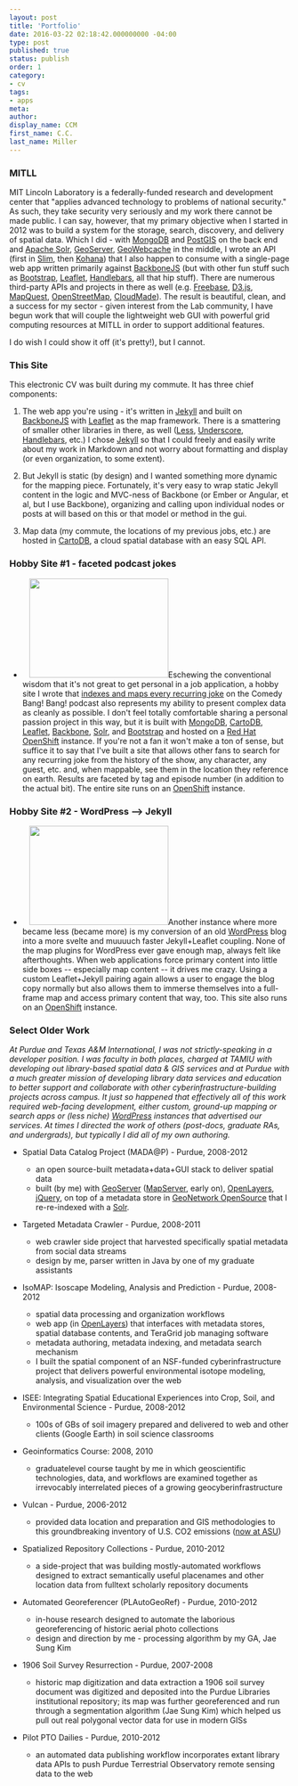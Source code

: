 ```yaml
---
layout: post
title: 'Portfolio'
date: 2016-03-22 02:18:42.000000000 -04:00
type: post
published: true
status: publish
order: 1
category:
- cv
tags:
- apps
meta:
author:
display_name: CCM
first_name: C.C.
last_name: Miller
---
```


### MITLL

MIT Lincoln Laboratory is a federally-funded research and development center that "applies advanced technology to problems of national security." As such, they take security very seriously and my work there cannot be made public. I can say, however, that my primary objective when I started in 2012 was to build a system for the storage, search, discovery, and delivery of spatial data. Which I did - with <a href="https://www.mongodb.com/">MongoDB</a> and [PostGIS](http://postgis.net/) on the back end and [Apache Solr](http://lucene.apache.org/solr/), [GeoServer](http://geoserver.org/), [GeoWebcache](http://geowebcache.org/) in the middle, I wrote an API (first in [Slim](http://www.slimframework.com/), then [Kohana](https://kohanaframework.org/)) that I also happen to consume with a single-page web app written primarily against [BackboneJS](backbonejs.com) (but with other fun stuff such as [Bootstrap](http://getbootstrap.com/), [Leaflet](http://leafletjs.com), [Handlebars](http://handlebarsjs.com/), all that hip stuff). There are numerous third-party APIs and projects in there as well (e.g. [Freebase](https://www.freebase.com/), [D3.js](https://d3js.org/), [MapQuest](http://open.mapquestapi.com/), [OpenStreetMap](https://wiki.openstreetmap.org/wiki/Main_Page), [CloudMade](http://cloudmade.com/)). The result is beautiful, clean, and a success for my sector - given interest from the Lab community, I have begun work that will couple the lightweight web GUI with powerful grid computing resources at MITLL in order to support additional features.

I do wish I could show it off (it's pretty!), but I cannot. 

### This Site

This electronic CV was built during <span class="copy-trigger" data-type="gob" data-id="g|1">my commute</span>. It has three chief components: 

1. The web app you're using - it's written in [Jekyll](https://jekyllrb.com/) and built on [BackboneJS](backbonejs.com) with [Leaflet](http://leafletjs.com) as the map framework. There is a smattering of smaller other libraries in there, as well ([Less](http://lesscss.org/), [Underscore](http://underscorejs.org), [Handlebars](http://handlebarsjs.com/), etc.) I chose [Jekyll](https://jekyllrb.com/) so that I could freely and easily write about my work in Markdown and not worry about formatting and display (or even organization, to some extent). 

2. But Jekyll is static (by design) and I wanted something more dynamic for the mapping piece. Fortunately, it's very easy to wrap static Jekyll content in the logic and MVC-ness of Backbone (or Ember or Angular, et al, but I use Backbone), organizing and calling upon individual nodes or posts at will based on this or that model or method in the gui.

4. Map data (<span class="copy-trigger" data-type="gob" data-id="g|1">my commute</span>, the locations of my previous jobs, etc.) are hosted in [CartoDB](https://cartodb.com/), a cloud spatial database with an easy SQL API.


### Hobby Site #1 - faceted podcast jokes
* <img style="margin-left:12px;margin-botto
m:12px;" class="pull-right" src="https://s3.amazonaws.com/f.cl.ly/items/2y0s291c0A0d1J1A0p3Q/BitMap__CBB.jpg?v=b67f3575" alt="" width="250px" height="178px" border="0" />Eschewing the conventional wisdom that it's not great to get personal in a job application, a hobby site I wrote that [indexes and maps every recurring joke](http://bitmap-lbones.rhcloud.com/#huh) on the Comedy Bang! Bang! podcast also represents my ability to present complex data as cleanly as possible. I don't feel totally comfortable sharing a personal passion project in this way, but it is built with [MongoDB](https://www.mongodb.com), [CartoDB](https://cartodb.com/), [Leaflet](http://leafletjs.com), [Backbone](backbonejs.com), [Solr](http://lucene.apache.org/solr/), and [Bootstrap](http://getbootstrap.com/) and hosted on a [Red Hat OpenShift](https://www.openshift.com/) instance. If you're not a fan it won't make a ton of sense, but suffice it to say that I've built a site that allows other fans to search for any recurring joke from the history of the show, any character, any guest, etc. and, when mappable, see them in the location they reference on earth. Results are faceted by tag and episode number (in addition to the actual bit). The entire site runs on an [OpenShift](http://openshift.redhat.com) instance.

### Hobby Site #2 - WordPress --> Jekyll
* <img style="margin-left:12px;margin-bott
om:12px;" class="pull-right" src="/cvjek/assets/offline/thumb-spatialtrack.jpg" alt="" width="250px" height="178px" border="0" />Another instance where more became less (became more) is my conversion of an old [WordPress](https://wordpress.org/) blog into a more svelte and muuuuch faster Jekyll+Leaflet coupling. None of the map plugins for WordPress ever gave enough map, always felt like afterthoughts. When web applications force primary content into little side boxes -- especially map content -- it drives me crazy. Using a custom Leaflet+Jekyll pairing again allows a user to engage the blog copy normally but also allows them to immerse themselves into a full-frame map and access primary content that way, too. This site also runs on an [OpenShift](http://openshift.redhat.com) instance.


### Select Older Work

*At Purdue and Texas A&M International, I was not strictly-speaking in a developer position. I was faculty in both places, charged at TAMIU with developing out library-based spatial data & GIS services and at Purdue with a much greater mission of developing library data services and education to better support and collaborate with other cyberinfrastructure-building projects across campus. It just so happened that effectively _all_ of this work required web-facing development, either custom, ground-up mapping or search apps or (less niche) [WordPress](https://wordpress.org/) instances that advertised our services. At times I directed the work of others (post-docs, graduate RAs, and undergrads), but typically I did all of my own authoring.*


* Spatial Data Catalog Project (MADA@P) - Purdue, 2008-2012
	* an open source­-built metadata+data+GUI stack to deliver spatial data
	* built (by me) with [GeoServer](http://geoserver.org) ([MapServer](http://mapserver.org), early on), [OpenLayers](http://openlayers.org), [jQuery](http://jquery.com), on top of a metadata store in [GeoNetwork OpenSource](http://geonetwork-opensource.org) that I re-re-indexed with a [Solr](http://lucene.apache.org/solr).


* Targeted Metadata Crawler - Purdue, 2008-2011
	* web crawler side project that harvested specifically spatial metadata from social data streams
	* design by me, parser written in Java by one of my graduate assistants


* IsoMAP: Isoscape Modeling, Analysis and Prediction - Purdue, 2008-2012
	* spatial data processing and organization workflows 
	* web app (in [OpenLayers](http://openlayers.org)) that interfaces with metadata stores, spatial database contents, and TeraGrid job managing software
	* metadata authoring, metadata indexing, and metadata search mechanism
	* I built the spatial component of an NSF­-funded cyberinfrastructure project that delivers powerful environmental isotope modeling, analysis, and visualization over the web


* ISEE: Integrating Spatial Educational Experiences into Crop, Soil, and Environmental Science - Purdue, 2008-2012
	* 100s of GBs of soil imagery prepared and delivered to web and other clients (Google Earth) in soil science classrooms


* Geoinformatics Course: 2008, 2010
	* graduate­level course taught by me in which geoscientific technologies, data, and workflows are examined together as irrevocably interrelated pieces of a growing geocyberinfrastructure


* Vulcan - Purdue, 2006-2012
	* provided data location and preparation and GIS methodologies to this groundbreaking inventory of U.S. CO2 emissions (<a href="http://vulcan.project.asu.edu/">now at ASU</a>)


* Spatialized Repository Collections - Purdue, 2010-2012
	* a side-project that was building mostly­-automated workflows designed to extract semantically useful placenames and other location data from fulltext scholarly repository documents


* Automated Georeferencer (PLAutoGeoRef) - Purdue, 2010-2012
	* in-­house research designed to automate the laborious georeferencing of historic aerial photo collections
	* design and direction by me - processing algorithm by my GA, Jae Sung Kim


* 1906 Soil Survey Resurrection - Purdue, 2007­-2008
	* historic map digitization and data extraction ­a 1906 soil survey document was digitized and deposited into the Purdue Libraries institutional repository; its map was further georeferenced and run through a segmentation algorithm (Jae Sung Kim) which helped us pull out real polygonal vector data for use in modern GISs


* Pilot PTO Dailies - Purdue, 2010-2012
	* an automated data publishing workflow incorporates extant library data APIs to push Purdue Terrestrial Observatory remote sensing data to the web